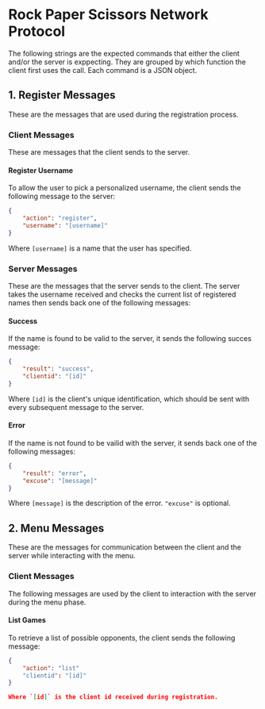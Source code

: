 # Rock Paper Scissors Network Protocol
The following strings are the expected commands that either the client and/or
the server is exppecting. They are grouped by which function the client first
uses the call. Each command is a JSON object.

## 1. Register Messages
These are the messages that are used during the registration process.

### Client Messages
These are messages that the client sends to the server.

#### Register Username
To allow the user to pick a personalized username, the client sends the
following message to the server:

```json
{
    "action": "register",
    "username": "[username]"
}
```
Where `[username]` is a name that the user has specified.
### Server Messages
These are the messages that the server sends to the client. The server takes
the username received and checks the current list of registered names then
sends back one of the following messages:

#### Success
If the name is found to be valid to the server, it sends the following succes
message:

```json
{
    "result": "success",
    "clientid": "[id]"
}
````
Where `[id]` is the client's unique identification, which should be sent with
every subsequent message to the server.

#### Error
If the name is not found to be vailid with the server, it sends back one of the
following messages:

```json
{
    "result": "error",
    "excuse": "[message]"
}
```
Where `[message]` is the description of the error. `"excuse"` is optional.

## 2. Menu Messages
These are the messages for communication between the client and the server
while interacting with the menu.

### Client Messages
The following messages are used by the client to interaction with the server
during the menu phase.

#### List Games
To retrieve a list of possible opponents, the client sends the following
message:

```json
{
    "action": "list"
    "clientid": "[id]"
}

Where `[id]` is the client id received during registration.
```
